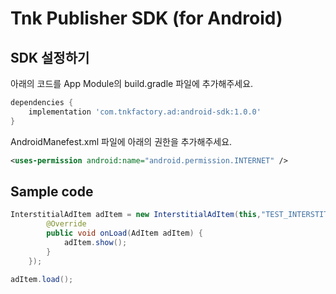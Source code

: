 # Tnk Publisher SDK (for Android)

## SDK 설정하기

아래의 코드를 App Module의 build.gradle 파일에 추가해주세요.

```gradle
dependencies {
    implementation 'com.tnkfactory.ad:android-sdk:1.0.0'
}
```

AndroidManefest.xml 파일에 아래의 권한을 추가해주세요.

```xml
<uses-permission android:name="android.permission.INTERNET" />
```

## Sample code

```java
InterstitialAdItem adItem = new InterstitialAdItem(this,"TEST_INTERSTITIAL_V", new AdListener() {
        @Override
        public void onLoad(AdItem adItem) {
            adItem.show();
        }
    });

adItem.load();
        
```
